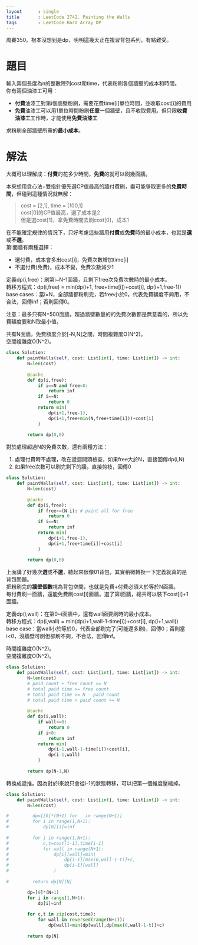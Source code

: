 ```yaml
--- 
layout      : single
title       : LeetCode 2742. Painting the Walls
tags        : LeetCode Hard Array DP
---
```

周賽350。根本沒想到是dp，明明這幾天正在複習背包系列，有點難受。  

# 題目
輸入兩個長度為n的整數陣列cost和time，代表粉刷各個牆壁的成本和時間。  
你有兩個油漆工可用：  
- **付費**油漆工對第i個牆壁粉刷，需要花費time[i]單位時間，並收取cost[i]的費用  
- **免費**油漆工可以用1單位時間粉刷**任意**一個牆壁，且不收取費用。但只限**收費油漆工**工作時，才能使用**免費油漆工**  

求粉刷全部牆壁所需的**最小成本**。  

# 解法
大概可以理解成：**付費**的花多少時間，**免費**的就可以刷幾面牆。  

本來想用貪心法+雙指針優先選CP值最高的牆付費刷，盡可能爭取更多的**免費時間**，但碰到這種情況就無解：  
> cost = [2,1], time = [100,1]  
> cost[0]的CP值最高，選了成本是2  
> 但是選cost[1]，拿免費時間去刷cost[0]，成本1  

在不能確定規律的情況下，只好考慮這些牆用**付費**或**免費**時的最小成本，也就是**選**或**不選**。  
第i面牆有兩種選擇：  
- 選付費，成本會多出cost[i]，免費次數增加time[i]  
- 不選付費(免費)，成本不變，免費次數減少1  

定義dp(i,free)：刷第i\~N-1面牆，且剩下free次免費次數時的最小成本。  
轉移方程式：dp(i,free) = min(dp(i+1, free+time[i])+cost[i], dp(i+1,free-1))  
base cases：當i=N，全部牆都粉刷完，若free小於0，代表免費額度不夠用，不合法，回傳inf；否則回傳0。  

注意：最多只有N=500面牆，超過牆壁數量的的免費次數都是無意義的，所以免費額度要和N取最小值。  

共有N面牆，免費額度介於[-N,N]之間，時間複雜度O(N^2)。  
空間複雜度O(N^2)。  

```python
class Solution:
    def paintWalls(self, cost: List[int], time: List[int]) -> int:
        N=len(cost)
        
        @cache
        def dp(i,free):
            if i==N and free<0:
                return inf
            if i==N:
                return 0
            return min(
                dp(i+1,free-1),
                dp(i+1,free+min(N,free+time[i]))+cost[i]
            )
        
        return dp(0,0)
```

對於處理超過N的免費次數，還有兩種方法：  
1. 處理付費時不處理，改在遞迴開頭檢查，如果free大於N，直接回傳dp(i,N)  
2. 如果free次數可以刷完剩下的牆，直接剪枝，回傳0  

```python
class Solution:
    def paintWalls(self, cost: List[int], time: List[int]) -> int:
        N=len(cost)
        
        @cache
        def dp(i,free):
            if free>=(N-i): # paint all for free
                return 0
            if i==N:
                return inf
            return min(
                dp(i+1,free-1),
                dp(i+1,free+time[i])+cost[i]
            )
        
        return dp(0,0)
```

上面講了好幾次**選**或**不選**，聽起來很像01背包，其實稍微轉換一下定義就真的是背包問題。  
把粉刷完的**牆壁個數**視為背包空間，也就是免費+付費必須大於等於N面牆。  
每付費刷一面牆，還能免費刷cost[i]面牆。選了第i面牆，總共可以裝下cost[i]+1面牆。  

定義dp(i,wall)：在第0\~i面牆中，還有wall面要刷時的最小成本。  
轉移方程式：dp(i,wall) = min(dp(i+1,wall-1-time[i])+cost[i], dp(i+1,wall))  
base case：當wall小於等於0，代表全部刷完了(可能還多刷)，回傳0；否則當i<0，沒牆壁可刷但卻刷不夠，不合法，回傳inf。  

時間複雜度O(N^2)。  
空間複雜度O(N^2)。  

```python
class Solution:
    def paintWalls(self, cost: List[int], time: List[int]) -> int:
        N=len(cost)
        # paid count + free count >= N
        # total paid time >= free count
        # total paid time >= N - paid count
        # total paid time + paid count >= N
        
        @cache
        def dp(i,wall):
            if wall<=0:
                return 0
            if i<0:
                return inf
            return min(
                dp(i-1,wall-1-time[i])+cost[i],
                dp(i-1,wall)
            )
        
        return dp(N-1,N)
```

轉換成遞推。因為對於i來說只會從i-1的狀態轉移，可以把第一個維度壓縮掉。  

```python
class Solution:
    def paintWalls(self, cost: List[int], time: List[int]) -> int:
        N=len(cost)

#         dp=[[0]*(N+1) for _ in range(N+1)]
#         for i in range(1,N+1):
#             dp[0][i]=inf
        
#         for i in range(1,N+1):
#             c,t=cost[i-1],time[i-1]
#             for wall in range(N+1):
#                 dp[i][wall]=min(
#                     dp[i-1][max(0,wall-1-t)]+c,
#                     dp[i-1][wall]
#                 )
                
#         return dp[N][N]

        dp=[0]*(N+1)
        for i in range(1,N+1):
            dp[i]=inf
               
        for c,t in zip(cost,time):
            for wall in reversed(range(N+1)):
                dp[wall]=min(dp[wall],dp[max(0,wall-1-t)]+c)
                
        return dp[N]
```
